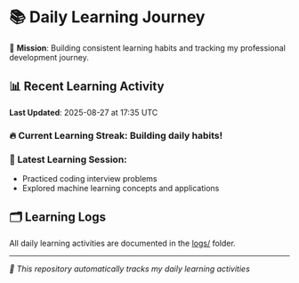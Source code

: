 # 📚 Daily Learning Journey

🎯 **Mission**: Building consistent learning habits and tracking my professional development journey.

## 📊 Recent Learning Activity

**Last Updated**: 2025-08-27 at 17:35 UTC

### 🔥 Current Learning Streak: Building daily habits!

### 📝 Latest Learning Session:
- Practiced coding interview problems
- Explored machine learning concepts and applications

## 🗂️ Learning Logs

All daily learning activities are documented in the [logs/](./logs/) folder.

---
*🤖 This repository automatically tracks my daily learning activities*
